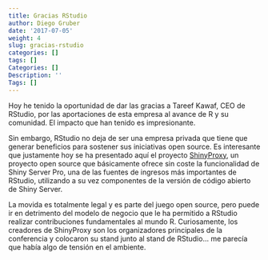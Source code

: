 ```yaml
---
title: Gracias RStudio
author: Diego Gruber
date: '2017-07-05'
weight: 4
slug: gracias-rstudio
categories: []
tags: []
Categories: []
Description: ''
Tags: []
---
```


Hoy he tenido la oportunidad de dar las gracias a Tareef Kawaf, CEO de RStudio, por las aportaciones de esta empresa al avance de R y su comunidad. El impacto que han tenido es impresionante. 

Sin embargo, RStudio no deja de ser una empresa privada que tiene que generar beneficios para sostener sus iniciativas open source. Es interesante que justamente hoy se ha presentado aquí el proyecto [ShinyProxy](https://www.shinyproxy.io), un proyecto open source que básicamente ofrece sin coste la funcionalidad de  Shiny Server Pro, una de las fuentes de ingresos más importantes de RStudio, utilizando a su vez componentes de la versión de código abierto de Shiny Server. 

La movida es totalmente legal y es parte del juego open source, pero puede ir en detrimento del modelo de negocio que le ha permitido a RStudio realizar contribuciones fundamentales al mundo R. Curiosamente, los creadores de ShinyProxy son los organizadores principales de la conferencia y colocaron su stand junto al stand de RStudio... me parecía que había algo de tensión en el ambiente.